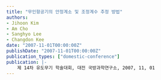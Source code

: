 ```yaml
---
title: "무인항공기의 안정계소 및 조정계수 추정 방법"
authors:
- Jihoon Kim
- Am Cho
- Sanghyo Lee
- Changdon Kee
date: "2007-11-01T00:00:00Z"
publishDate: "2007-11-01T00:00:00Z"
publication_types: ["domestic-conference"]
publication: |-
    제 14차 유도무기 학술대회, 대전 국방과학연구소, 2007, 11, 01
---
```

